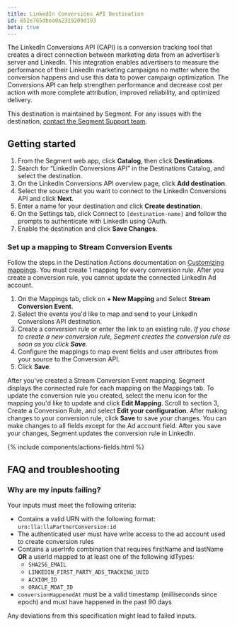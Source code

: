 ```yaml
---
title: LinkedIn Conversions API Destination
id: 652e765dbea0a2319209d193
beta: true
---
```


The LinkedIn Conversions API (CAPI) is a conversion tracking tool that creates a direct connection between marketing data from an advertiser’s server and LinkedIn. This integration enables advertisers to measure the performance of their LinkedIn marketing campaigns no matter where the conversion happens and use this data to power campaign optimization. The Conversions API can help strengthen performance and decrease cost per action with more complete attribution, improved reliability, and optimized delivery.

This destination is maintained by Segment. For any issues with the destination, [contact the Segment Support team](mailto:friends@segment.com).

## Getting started

1. From the Segment web app, click **Catalog**, then click **Destinations**.
2. Search for “LinkedIn Conversions API” in the Destinations Catalog, and select the destination.
3. On the LinkedIn Conversions API overview page, click **Add destination**.
4. Select the source that you want to connect to the LinkedIn Conversions API and click **Next**.
5. Enter a name for your destination and click **Create destination**. 
6. On the Settings tab, click Connect to `[destination-name]` and follow the prompts to authenticate with LinkedIn using OAuth. 
7. Enable the destination and click **Save Changes**.

### Set up a mapping to Stream Conversion Events

Follow the steps in the Destination Actions documentation on [Customizing mappings](/docs/connections/destinations/actions/#customize-mappings). You must create 1 mapping for every conversion rule. After you create a conversion rule, you cannot update the connected LinkedIn Ad account.  

1. On the Mappings tab, click on **+ New Mapping** and Select **Stream Conversion Event**. 
2. Select the events you'd like to map and send to your LinkedIn Conversions API destination.
3. Create a conversion rule or enter the link to an existing rule. _If you chose to create a new conversion rule, Segment creates the conversion rule as soon as you click **Save**._  
4. Configure the mappings to map event fields and user attributes from your source to the Conversion API. 
5. Click **Save**. 

After you've created a Stream Conversion Event mapping, Segment displays the connected rule for each mapping on the Mappings tab. To update the conversion rule you created, select the menu icon for the mapping you'd like to update and click **Edit Mapping**. Scroll to section 3, Create a Conversion Rule, and select **Edit your configuration**. After making changes to your conversion rule, click **Save** to save your changes. You can make changes to all fields except for the Ad account field. After you save your changes, Segment updates the conversion rule in LinkedIn. 

{% include components/actions-fields.html %}

## FAQ and troubleshooting

### Why are my inputs failing?

Your inputs must meet the following criteria: 
- Contains a valid URN with the following format: <br> `urn:lla:llaPartnerConversion:id`
- The authenticated user must have write access to the ad account used to create conversion rules
- Contains a userInfo combination that requires firstName and lastName **OR** a userId mapped to at least one of the following idTypes: 
  - `SHA256_EMAIL`
  - `LINKEDIN_FIRST_PARTY_ADS_TRACKING_UUID`
  - `ACXIOM_ID`
  - `ORACLE_MOAT_ID`
- `conversionHappenedAt` must be a valid timestamp (milliseconds since epoch) and must have happened in the past 90 days

Any deviations from this specification might lead to failed inputs.
